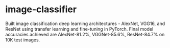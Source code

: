 # image-classifier
Built image classification deep learning architectures - AlexNet, VGG16, and ResNet using transfer learning and fine-tuning in PyTorch. Final model accuracies achieved are AlexNet-81.2%, VGGNet-85.6%, ResNet-84.7% on 10K test images.
